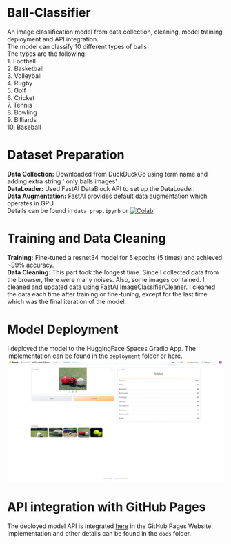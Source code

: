 # Ball-Classifier
An image classification model from data collection, cleaning, model training, deployment and API integration. <br/>
The model can classify 10 different types of balls <br/>
The types are the following: <br/>
    1. Football<br/>
    2. Basketball<br/>
    3. Volleyball<br/>
    4. Rugby<br/>
    5. Golf<br/>
    6. Cricket<br/>
    7. Tennis<br/>
    8. Bowling<br/>
    9. Billiards<br/>
    10. Baseball<br/>

# Dataset Preparation
**Data Collection:** Downloaded from DuckDuckGo using term name and adding extra string ' only balls images'<br/>
**DataLoader:** Used FastAI DataBlock API to set up the DataLoader. <br/>
**Data Augmentation:** FastAI provides default data augmentation which operates in GPU. <br/>
Details can be found in `data_prep.ipynb` or [![Colab](https://img.shields.io/badge/-data_prep-blue?logo=googlecolab)](https://colab.research.google.com/drive/1OPwZfhkUtTQgKBwDeA8-YcY08l-vU_x9?usp=sharing)

# Training and Data Cleaning
**Training:** Fine-tuned a resnet34 model for 5 epochs (5 times) and achieved ~99% accuracy. <br/>
**Data Cleaning:** This part took the longest time. Since I collected data from the browser, there were many noises. Also, some images contained. I cleaned and updated data using FastAI ImageClassifierCleaner. I cleaned the data each time after training or fine-tuning, except for the last time which was the final iteration of the model. <br/>

# Model Deployment
I deployed the model to the HuggingFace Spaces Gradio App. The implementation can be found in the `deployment` folder or [here](https://huggingface.co/spaces/kavinh07/ball-classifier). <br/>
![HuggingFaceSpaceImage.png](https://github.com/kavinh07/Ball-Classifier/blob/main/deployment/HuggingFaceSpaceImage.png)

# API integration with GitHub Pages
The deployed model API is integrated [here](https://kavinh07.github.io/Ball-Classifier/) in the GitHub Pages Website. Implementation and other details can be found in the `docs` folder.
